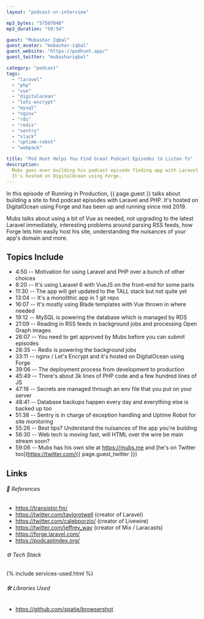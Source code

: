 ```yaml
---
layout: "podcast-or-interview"

mp3_bytes: "57507840"
mp3_duration: "59:54"

guest: "Mubashar Iqbal"
guest_avatar: "mubashar-iqbal"
guest_website: "https://podhunt.app/"
guest_twitter: "mubashariqbal"

category: "podcast"
tags:
  - "laravel"
  - "php"
  - "vue"
  - "digitalocean"
  - "lets-encrypt"
  - "mysql"
  - "nginx"
  - "rds"
  - "redis"
  - "sentry"
  - "slack"
  - "uptime-robot"
  - "webpack"

title: "Pod Hunt Helps You Find Great Podcast Episodes to Listen To"
description:
  Mubs goes over building his podcast episode finding app with Laravel and PHP.
  It's hosted on DigitalOcean using Forge.
---
```


In this episode of Running in Production, {{ page.guest }} talks about building
a site to find podcast episodes with Laravel and PHP. It's hosted on
DigitalOcean using Forge and has been up and running since mid 2019.

Mubs talks about using a bit of Vue as needed, not upgrading to the latest
Laravel immediately, interesting problems around parsing RSS feeds, how Forge
lets him easily host his site, understanding the nuisances of your app's domain
and more.

## Topics Include

- 4:50 -- Motivation for using Laravel and PHP over a bunch of other choices
- 8:20 -- It's using Laravel 6 with VueJS on the front-end for some parts
- 11:30 -- The app will get updated to the TALL stack but not quite yet
- 13:04 -- It's a monolithic app in 1 git repo
- 16:07 -- It's mostly using Blade templates with Vue thrown in where needed
- 19:12 -- MySQL is powering the database which is managed by RDS
- 21:09 -- Reading in RSS feeds in background jobs and processing Open Graph images
- 26:07 -- You need to get approved by Mubs before you can submit episodes
- 28:35 -- Redis is powering the background jobs
- 33:11 -- nginx / Let's Encrypt and it's hosted on DigitalOcean using Forge
- 39:06 -- The deployment process from development to production
- 45:49 -- There's about 3k lines of PHP code and a few hundred lines of JS
- 47:16 -- Secrets are managed through an env file that you put on your server
- 48:41 -- Database backups happen every day and everything else is backed up too
- 51:38 -- Sentry is in charge of exception handling and Uptime Robot for site monitoring
- 55:26 -- Best tips? Understand the nuisances of the app you're building
- 56:30 -- Web tech is moving fast, will HTML over the wire be main stream soon?
- 59:06 -- Mubs has his own site at <https://mubs.me> and [he's on Twitter too](https://twitter.com/{{ page.guest_twitter }})

## Links

###### 📄 References

- <https://transistor.fm/>
- <https://twitter.com/taylorotwell> (creator of Laravel)
- <https://twitter.com/calebporzio/> (creator of Livewire)
- <https://twitter.com/jeffrey_way> (creator of Mix / Laracasts)
- <https://forge.laravel.com/>
- <https://podcastindex.org/>

###### ⚙️ Tech Stack

{% include services-used.html %}

###### 🛠 Libraries Used

- <https://github.com/spatie/browsershot>

